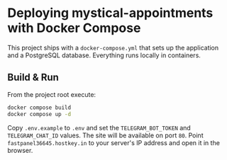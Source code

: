 # Deploying mystical-appointments with Docker Compose

This project ships with a `docker-compose.yml` that sets up the application and a
PostgreSQL database. Everything runs locally in containers.

## Build & Run

From the project root execute:

```sh
docker compose build
docker compose up -d
```

Copy `.env.example` to `.env` and set the `TELEGRAM_BOT_TOKEN` and
`TELEGRAM_CHAT_ID` values. The site will be available on port `80`.
Point `fastpanel36645.hostkey.in` to your server's IP address and open it in the browser.

